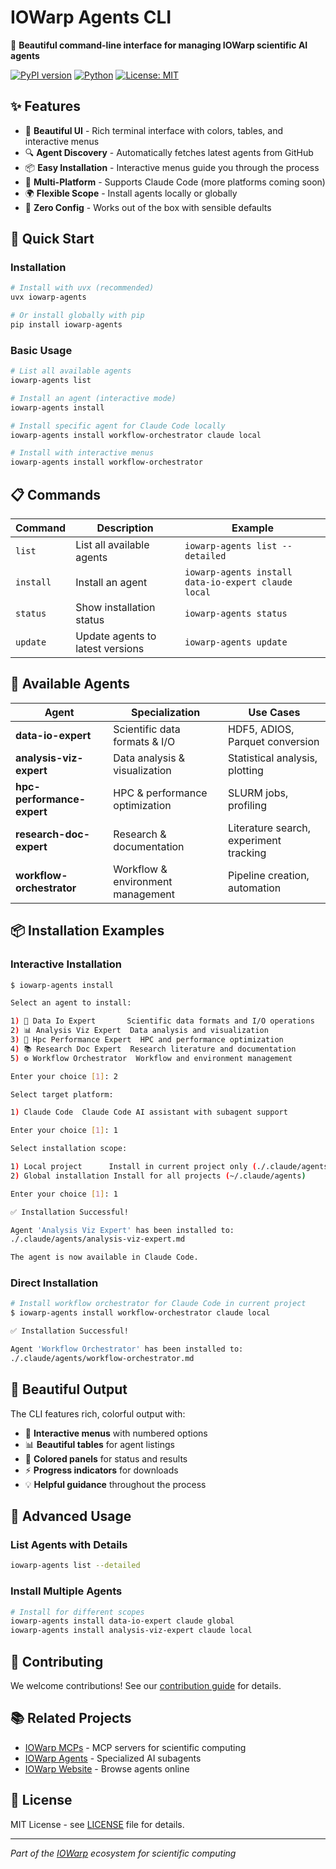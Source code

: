 # IOWarp Agents CLI

🤖 **Beautiful command-line interface for managing IOWarp scientific AI agents**

[![PyPI version](https://img.shields.io/pypi/v/iowarp-agents.svg)](https://pypi.org/project/iowarp-agents/)
[![Python](https://img.shields.io/badge/Python-3.8%2B-blue)](https://www.python.org/)
[![License: MIT](https://img.shields.io/badge/License-MIT-yellow.svg)](https://opensource.org/licenses/MIT)

## ✨ Features

- 🎨 **Beautiful UI** - Rich terminal interface with colors, tables, and interactive menus
- 🔍 **Agent Discovery** - Automatically fetches latest agents from GitHub
- 📦 **Easy Installation** - Interactive menus guide you through the process
- 🎯 **Multi-Platform** - Supports Claude Code (more platforms coming soon)
- 🌍 **Flexible Scope** - Install agents locally or globally
- 🚀 **Zero Config** - Works out of the box with sensible defaults

## 🚀 Quick Start

### Installation

```bash
# Install with uvx (recommended)
uvx iowarp-agents

# Or install globally with pip
pip install iowarp-agents
```

### Basic Usage

```bash
# List all available agents
iowarp-agents list

# Install an agent (interactive mode)
iowarp-agents install

# Install specific agent for Claude Code locally
iowarp-agents install workflow-orchestrator claude local

# Install with interactive menus
iowarp-agents install workflow-orchestrator
```

## 📋 Commands

| Command | Description | Example |
|---------|-------------|---------|
| `list` | List all available agents | `iowarp-agents list --detailed` |
| `install` | Install an agent | `iowarp-agents install data-io-expert claude local` |
| `status` | Show installation status | `iowarp-agents status` |
| `update` | Update agents to latest versions | `iowarp-agents update` |

## 🎯 Available Agents

| Agent | Specialization | Use Cases |
|-------|----------------|-----------|
| **data-io-expert** | Scientific data formats & I/O | HDF5, ADIOS, Parquet conversion |
| **analysis-viz-expert** | Data analysis & visualization | Statistical analysis, plotting |
| **hpc-performance-expert** | HPC & performance optimization | SLURM jobs, profiling |
| **research-doc-expert** | Research & documentation | Literature search, experiment tracking |
| **workflow-orchestrator** | Workflow & environment management | Pipeline creation, automation |

## 📦 Installation Examples

### Interactive Installation
```bash
$ iowarp-agents install

Select an agent to install:

1) 💾 Data Io Expert       Scientific data formats and I/O operations
2) 📊 Analysis Viz Expert  Data analysis and visualization  
3) 🚀 Hpc Performance Expert  HPC and performance optimization
4) 📚 Research Doc Expert  Research literature and documentation
5) ⚙️ Workflow Orchestrator  Workflow and environment management

Enter your choice [1]: 2

Select target platform:

1) Claude Code  Claude Code AI assistant with subagent support

Enter your choice [1]: 1

Select installation scope:

1) Local project      Install in current project only (./.claude/agents)  
2) Global installation Install for all projects (~/.claude/agents)

Enter your choice [1]: 1

✅ Installation Successful!

Agent 'Analysis Viz Expert' has been installed to:
./.claude/agents/analysis-viz-expert.md

The agent is now available in Claude Code.
```

### Direct Installation
```bash
# Install workflow orchestrator for Claude Code in current project
$ iowarp-agents install workflow-orchestrator claude local

✅ Installation Successful!

Agent 'Workflow Orchestrator' has been installed to:
./.claude/agents/workflow-orchestrator.md
```

## 🎨 Beautiful Output

The CLI features rich, colorful output with:
- 🎯 **Interactive menus** with numbered options
- 📊 **Beautiful tables** for agent listings  
- 🎨 **Colored panels** for status and results
- ⚡ **Progress indicators** for downloads
- 💡 **Helpful guidance** throughout the process

## 🔧 Advanced Usage

### List Agents with Details
```bash
iowarp-agents list --detailed
```

### Install Multiple Agents
```bash
# Install for different scopes
iowarp-agents install data-io-expert claude global
iowarp-agents install analysis-viz-expert claude local
```

## 🤝 Contributing

We welcome contributions! See our [contribution guide](https://github.com/iowarp/iowarp-agents#contributing) for details.

## 📚 Related Projects

- [IOWarp MCPs](https://github.com/iowarp/iowarp-mcps) - MCP servers for scientific computing
- [IOWarp Agents](https://github.com/iowarp/iowarp-agents) - Specialized AI subagents
- [IOWarp Website](https://iowarp.github.io/iowarp-agents/) - Browse agents online

## 📄 License

MIT License - see [LICENSE](LICENSE) file for details.

---

*Part of the [IOWarp](https://github.com/iowarp) ecosystem for scientific computing*